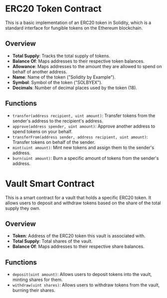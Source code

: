 # ERC20 Token Contract

This is a basic implementation of an ERC20 token in Solidity, which is a standard interface for fungible tokens on the Ethereum blockchain.

## Overview

- **Total Supply**: Tracks the total supply of tokens.
- **Balance Of**: Maps addresses to their respective token balances.
- **Allowance**: Maps addresses to the amount they are allowed to spend on behalf of another address.
- **Name**: Name of the token ("Solidity by Example").
- **Symbol**: Symbol of the token ("SOLBYEX").
- **Decimals**: Number of decimal places used by the token (18).

## Functions

- `transfer(address recipient, uint amount)`: Transfer tokens from the sender's address to the recipient's address.
- `approve(address spender, uint amount)`: Approve another address to spend tokens on your behalf.
- `transferFrom(address sender, address recipient, uint amount)`: Transfer tokens on behalf of the sender.
- `mint(uint amount)`: Mint new tokens and assign them to the sender's address.
- `burn(uint amount)`: Burn a specific amount of tokens from the sender's address.


# Vault Smart Contract

This is a smart contract for a vault that holds a specific ERC20 token. It allows users to deposit and withdraw tokens based on the share of the total supply they own.

## Overview

- **Token**: Address of the ERC20 token this vault is associated with.
- **Total Supply**: Total shares of the vault.
- **Balance Of**: Maps addresses to their respective share balances.

## Functions

- `deposit(uint amount)`: Allows users to deposit tokens into the vault, minting shares for them.
- `withdraw(uint shares)`: Allows users to withdraw tokens from the vault, burning their shares.
